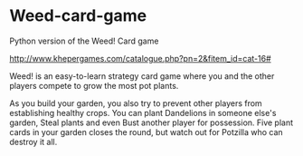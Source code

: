# Weed-card-game
Python version of the Weed! Card game

http://www.khepergames.com/catalogue.php?pn=2&fitem_id=cat-16#

Weed! is an easy-to-learn strategy card game where you and the other players compete to grow the most pot plants.

As you build your garden, you also try to prevent other players from establishing healthy crops. You can plant Dandelions in someone else's garden, Steal plants and even Bust another player for possession. Five plant cards in your garden closes the round, but watch out for Potzilla who can destroy it all.